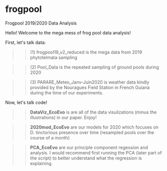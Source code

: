 # frogpool
Frogpool 2019/2020 Data Analysis

Hello! Welcome to the mega mess of frog pool data analysis!

First, let's talk data:

>>(1) frogpool19_v2_reduced is the mega data from 2019 phytotelmata sampling

>>(2) Pool_Data is the repeated sampling of ground pools during 2020

>>(3) PARARE_Meteo_Janv-Juin2020 is weather data kindly provided by the Nouragues Field Station in French Guiana during the time of our experiments.

Now, let's talk code!

>>**DataViz_EcoEvo** is are all of the data visulizations (minus the illustrations) in our paper. Enjoy!

>>**2020mod_EcoEvo** are our models for 2020 which focuses on D. tinctorious presence over time (resampled pools over the course of a month)


>>**PCA_EcoEvo** are our principle component regession and analysis. I would recommend first running the PCA (later part of the script)
>> to better understand what the regression is explaining.
